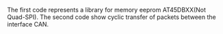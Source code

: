 The first code represents a library for memory eeprom AT45DBXX(Not Quad-SPI). The second code show cyclic transfer of packets between the interface CAN.
